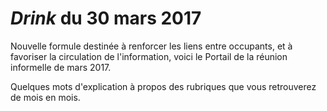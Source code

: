# *Drink* du 30 mars 2017

Nouvelle formule destinée à renforcer les liens entre occupants, et à favoriser la circulation de l'information, voici le Portail de la réunion informelle de mars 2017.

Quelques mots d'explication à propos des rubriques que vous retrouverez de mois en mois.

